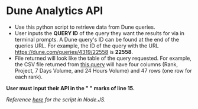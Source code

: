 # Dune Analytics API

- Use this python script to retrieve data from Dune queries.
- User inputs the **QUERY ID** of the query they want the results for via in terminal prompts. A Dune query's ID can be found at the end of the queries URL. For example, the ID of the query with the URL https://dune.com/queries/4319/22558 is **22558**.
- File returned will look like the table of the query requested. For example, the CSV file returned from [this query](https://dune.com/queries/4319/22558) will have four columns (Rank, Project, 7 Days Volume, and 24 Hours Volume) and 47 rows (one row for each rank).

**User must input their API in the " " marks of line 15.**

_Reference [here](https://github.com/check-sked/dune_analytics_api) for the script in Node.JS._
